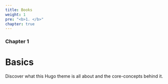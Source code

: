 ```yaml
---
title: Books
weight: 1
pre: "<b>1. </b>"
chapter: true
---
```


### Chapter 1

# Basics

Discover what this Hugo theme is all about and the core-concepts behind it.
